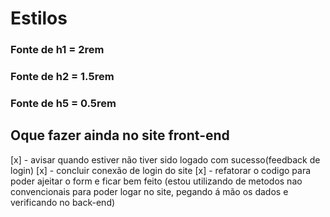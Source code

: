 # Estilos

### Fonte de h1 = 2rem

### Fonte de h2 = 1.5rem

### Fonte de h5 = 0.5rem

## Oque fazer ainda no site front-end

[x] - avisar quando estiver não tiver sido logado com sucesso(feedback de login)
[x] - concluir conexão de login do site
[x] - refatorar o codigo para poder ajeitar o form e ficar bem feito (estou utilizando de metodos nao convencionais para poder logar no site, pegando á mão os dados e verificando no back-end)
